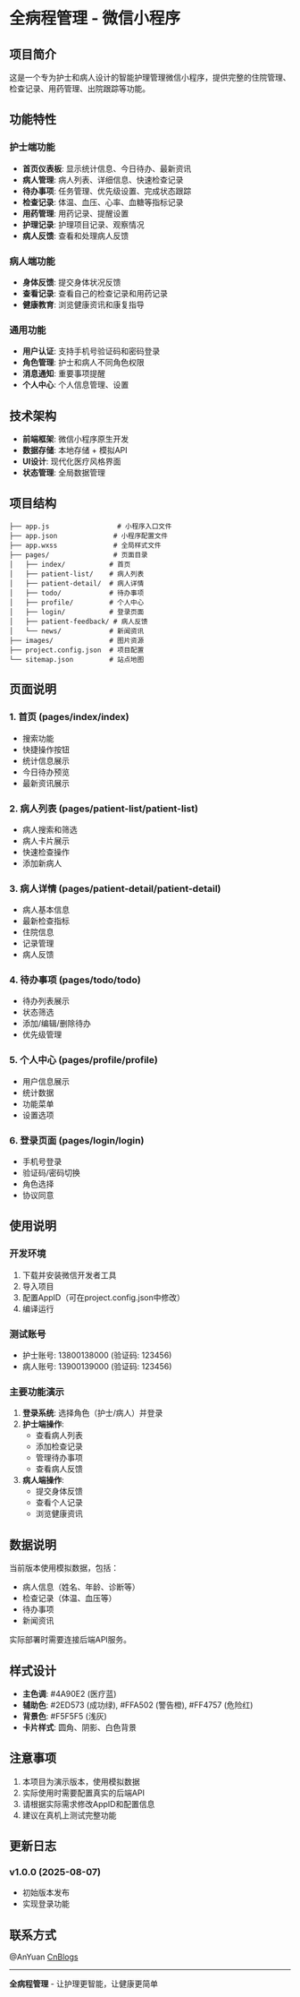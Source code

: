 # 全病程管理 - 微信小程序

## 项目简介

这是一个专为护士和病人设计的智能护理管理微信小程序，提供完整的住院管理、检查记录、用药管理、出院跟踪等功能。

## 功能特性

### 护士端功能
- **首页仪表板**: 显示统计信息、今日待办、最新资讯
- **病人管理**: 病人列表、详细信息、快速检查记录
- **待办事项**: 任务管理、优先级设置、完成状态跟踪
- **检查记录**: 体温、血压、心率、血糖等指标记录
- **用药管理**: 用药记录、提醒设置
- **护理记录**: 护理项目记录、观察情况
- **病人反馈**: 查看和处理病人反馈

### 病人端功能
- **身体反馈**: 提交身体状况反馈
- **查看记录**: 查看自己的检查记录和用药记录
- **健康教育**: 浏览健康资讯和康复指导

### 通用功能
- **用户认证**: 支持手机号验证码和密码登录
- **角色管理**: 护士和病人不同角色权限
- **消息通知**: 重要事项提醒
- **个人中心**: 个人信息管理、设置

## 技术架构

- **前端框架**: 微信小程序原生开发
- **数据存储**: 本地存储 + 模拟API
- **UI设计**: 现代化医疗风格界面
- **状态管理**: 全局数据管理

## 项目结构

```
├── app.js                 # 小程序入口文件
├── app.json              # 小程序配置文件
├── app.wxss              # 全局样式文件
├── pages/                # 页面目录
│   ├── index/           # 首页
│   ├── patient-list/    # 病人列表
│   ├── patient-detail/  # 病人详情
│   ├── todo/            # 待办事项
│   ├── profile/         # 个人中心
│   ├── login/           # 登录页面
│   ├── patient-feedback/ # 病人反馈
│   └── news/            # 新闻资讯
├── images/              # 图片资源
├── project.config.json  # 项目配置
└── sitemap.json         # 站点地图
```

## 页面说明

### 1. 首页 (pages/index/index)
- 搜索功能
- 快捷操作按钮
- 统计信息展示
- 今日待办预览
- 最新资讯展示

### 2. 病人列表 (pages/patient-list/patient-list)
- 病人搜索和筛选
- 病人卡片展示
- 快速检查操作
- 添加新病人

### 3. 病人详情 (pages/patient-detail/patient-detail)
- 病人基本信息
- 最新检查指标
- 住院信息
- 记录管理
- 病人反馈

### 4. 待办事项 (pages/todo/todo)
- 待办列表展示
- 状态筛选
- 添加/编辑/删除待办
- 优先级管理

### 5. 个人中心 (pages/profile/profile)
- 用户信息展示
- 统计数据
- 功能菜单
- 设置选项

### 6. 登录页面 (pages/login/login)
- 手机号登录
- 验证码/密码切换
- 角色选择
- 协议同意

## 使用说明

### 开发环境
1. 下载并安装微信开发者工具
2. 导入项目
3. 配置AppID（可在project.config.json中修改）
4. 编译运行

### 测试账号
- 护士账号: 13800138000 (验证码: 123456)
- 病人账号: 13900139000 (验证码: 123456)

### 主要功能演示
1. **登录系统**: 选择角色（护士/病人）并登录
2. **护士端操作**:
   - 查看病人列表
   - 添加检查记录
   - 管理待办事项
   - 查看病人反馈
3. **病人端操作**:
   - 提交身体反馈
   - 查看个人记录
   - 浏览健康资讯

## 数据说明

当前版本使用模拟数据，包括：
- 病人信息（姓名、年龄、诊断等）
- 检查记录（体温、血压等）
- 待办事项
- 新闻资讯

实际部署时需要连接后端API服务。

## 样式设计

- **主色调**: #4A90E2 (医疗蓝)
- **辅助色**: #2ED573 (成功绿), #FFA502 (警告橙), #FF4757 (危险红)
- **背景色**: #F5F5F5 (浅灰)
- **卡片样式**: 圆角、阴影、白色背景

## 注意事项

1. 本项目为演示版本，使用模拟数据
2. 实际使用时需要配置真实的后端API
3. 请根据实际需求修改AppID和配置信息
4. 建议在真机上测试完整功能

## 更新日志

### v1.0.0 (2025-08-07)

- 初始版本发布
- 实现登录功能

## 联系方式

@AnYuan [CnBlogs](https://www.cnblogs.com/anyuan)

---

**全病程管理** - 让护理更智能，让健康更简单 